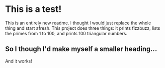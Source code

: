 # This is a test!

This is an entirely new readme. I thought I would just replace the whole thing and start afresh. This project does three things: it prints fizzbuzz, lists the primes from 1 to 100, and prints 100 triangular numbers.
## So I though I'd make myself a smaller heading...

And it works! 

